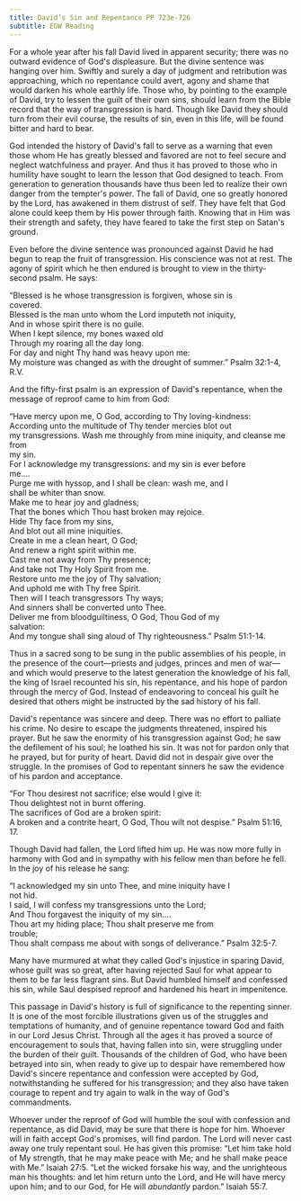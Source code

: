 ```yaml
---
title: David’s Sin and Repentance PP 723e-726
subtitle: EGW Reading
---
```


For a whole year after his fall David lived in apparent security; there was no outward evidence of God's displeasure. But the divine sentence was hanging over him. Swiftly and surely a day of judgment and retribution was approaching, which no repentance could avert, agony and shame that would darken his whole earthly life. Those who, by pointing to the example of David, try to lessen the guilt of their own sins, should learn from the Bible record that the way of transgression is hard. Though like David they should turn from their evil course, the results of sin, even in this life, will be found bitter and hard to bear.

God intended the history of David's fall to serve as a warning that even those whom He has greatly blessed and favored are not to feel secure and neglect watchfulness and prayer. And thus it has proved to those who in humility have sought to learn the lesson that God designed to teach. From generation to generation thousands have thus been led to realize their own danger from the tempter's power. The fall of David, one so greatly honored by the Lord, has awakened in them distrust of self. They have felt that God alone could keep them by His power through faith. Knowing that in Him was their strength and safety, they have feared to take the first step on Satan's ground.

Even before the divine sentence was pronounced against David he had begun to reap the fruit of transgression. His conscience was not at rest. The agony of spirit which he then endured is brought to view in the thirty-second psalm. He says:

“Blessed is he whose transgression is forgiven, whose sin is\
covered.\
Blessed is the man unto whom the Lord imputeth not iniquity,\
And in whose spirit there is no guile.\
When I kept silence, my bones waxed old\
Through my roaring all the day long.\
For day and night Thy hand was heavy upon me:\
My moisture was changed as with the drought of summer.” Psalm 32:1-4, R.V.

And the fifty-first psalm is an expression of David's repentance, when the message of reproof came to him from God:

“Have mercy upon me, O God, according to Thy loving-kindness:\
According unto the multitude of Thy tender mercies blot out\
my transgressions. Wash me throughly from mine iniquity, and cleanse me from\
my sin.\
For I acknowledge my transgressions: and my sin is ever before\
me....\
Purge me with hyssop, and I shall be clean: wash me, and I\
shall be whiter than snow.\
Make me to hear joy and gladness;\
That the bones which Thou hast broken may rejoice.\
Hide Thy face from my sins,\
And blot out all mine iniquities.\
Create in me a clean heart, O God;\
And renew a right spirit within me.\
Cast me not away from Thy presence;\
And take not Thy Holy Spirit from me.\
Restore unto me the joy of Thy salvation;\
And uphold me with Thy free Spirit.\
Then will I teach transgressors Thy ways;\
And sinners shall be converted unto Thee.\
Deliver me from bloodguiltiness, O God, Thou God of my\
salvation:\
And my tongue shall sing aloud of Thy righteousness.” Psalm 51:1-14.

Thus in a sacred song to be sung in the public assemblies of his people, in the presence of the court—priests and judges, princes and men of war—and which would preserve to the latest generation the knowledge of his fall, the king of Israel recounted his sin, his repentance, and his hope of pardon through the mercy of God. Instead of endeavoring to conceal his guilt he desired that others might be instructed by the sad history of his fall.

David's repentance was sincere and deep. There was no effort to palliate his crime. No desire to escape the judgments threatened, inspired his prayer. But he saw the enormity of his transgression against God; he saw the defilement of his soul; he loathed his sin. It was not for pardon only that he prayed, but for purity of heart. David did not in despair give over the struggle. In the promises of God to repentant sinners he saw the evidence of his pardon and acceptance.

“For Thou desirest not sacrifice; else would I give it:\
Thou delightest not in burnt offering.\
The sacrifices of God are a broken spirit:\
A broken and a contrite heart, O God, Thou wilt not despise.” Psalm 51:16, 17.

Though David had fallen, the Lord lifted him up. He was now more fully in harmony with God and in sympathy with his fellow men than before he fell. In the joy of his release he sang:

“I acknowledged my sin unto Thee, and mine iniquity have I\
not hid.\
I said, I will confess my transgressions unto the Lord;\
And Thou forgavest the iniquity of my sin....\
Thou art my hiding place; Thou shalt preserve me from\
trouble;\
Thou shalt compass me about with songs of deliverance.” Psalm 32:5-7.

Many have murmured at what they called God's injustice in sparing David, whose guilt was so great, after having rejected Saul for what appear to them to be far less flagrant sins. But David humbled himself and confessed his sin, while Saul despised reproof and hardened his heart in impenitence.

This passage in David's history is full of significance to the repenting sinner. It is one of the most forcible illustrations given us of the struggles and temptations of humanity, and of genuine repentance toward God and faith in our Lord Jesus Christ. Through all the ages it has proved a source of encouragement to souls that, having fallen into sin, were struggling under the burden of their guilt. Thousands of the children of God, who have been betrayed into sin, when ready to give up to despair have remembered how David's sincere repentance and confession were accepted by God, notwithstanding he suffered for his transgression; and they also have taken courage to repent and try again to walk in the way of God's commandments.

Whoever under the reproof of God will humble the soul with confession and repentance, as did David, may be sure that there is hope for him. Whoever will in faith accept God's promises, will find pardon. The Lord will never cast away one truly repentant soul. He has given this promise: “Let him take hold of My strength, that he may make peace with Me; and he shall make peace with Me.” Isaiah 27:5. “Let the wicked forsake his way, and the unrighteous man his thoughts: and let him return unto the Lord, and He will have mercy upon him; and to our God, for He will _abundantly_ pardon.” Isaiah 55:7.